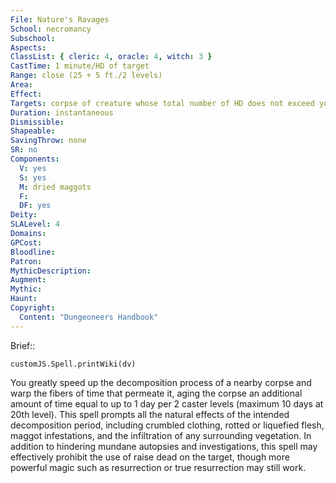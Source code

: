 ```yaml
---
File: Nature's Ravages
School: necromancy
Subschool: 
Aspects: 
ClassList: { cleric: 4, oracle: 4, witch: 3 }
CastTime: 1 minute/HD of target
Range: close (25 + 5 ft./2 levels)
Area: 
Effect: 
Targets: corpse of creature whose total number of HD does not exceed your caster level
Duration: instantaneous
Dismissible: 
Shapeable: 
SavingThrow: none
SR: no
Components:
  V: yes
  S: yes
  M: dried maggots
  F: 
  DF: yes
Deity: 
SLALevel: 4
Domains: 
GPCost: 
Bloodline: 
Patron: 
MythicDescription: 
Augment: 
Mythic: 
Haunt: 
Copyright:
  Content: "Dungeoneers Handbook"
---
```

Brief:: 

```dataviewjs
customJS.Spell.printWiki(dv)
```

You greatly speed up the decomposition process of a nearby corpse and warp the fibers of time that permeate it, aging the corpse an additional amount of time equal to up to 1 day per 2 caster levels (maximum 10 days at 20th level). This spell prompts all the natural effects of the intended decomposition period, including crumbled clothing, rotted or liquefied flesh, maggot infestations, and the infiltration of any surrounding vegetation.  In addition to hindering mundane autopsies and investigations, this spell may effectively prohibit the use of raise dead on the target, though more powerful magic such as resurrection or true resurrection may still work.
